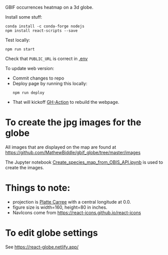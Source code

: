 GBIF occurrences heatmap on a 3d globe.

Install some stuff:
```shell
conda install -c conda-forge nodejs
npm install react-scripts --save
```

Test locally:
```shell
npm run start
```

Check that `PUBLIC_URL` is correct in [.env](https://github.com/MathewBiddle/gbif_globe/blob/master/.env)

To update web version:
* Commit changes to repo
* Deploy page by running this locally:
   ```shell
   npm run deploy
   ```
* That will kickoff  [GH-Action](https://github.com/MathewBiddle/gbif_globe/actions) to rebuild the webpage.

 
# To create the jpg images for the globe
All images that are displayed on the map are found at https://github.com/MathewBiddle/gbif_globe/tree/master/images

The Jupyter notebook [Create_species_map_from_OBIS_API.ipynb](https://github.com/MathewBiddle/gbif_globe/blob/master/Create_species_map_from_OBIS_API.ipynb) is used to create the images.

# Things to note:
* projection is [Platte Carree](https://pro.arcgis.com/en/pro-app/2.8/help/mapping/properties/plate-carree.htm) with a central longitude at 0.0.
* figure size is width=160, height=80 in inches.
* NavIcons come from https://react-icons.github.io/react-icons

# To edit globe settings
See <https://react-globe.netlify.app/>
